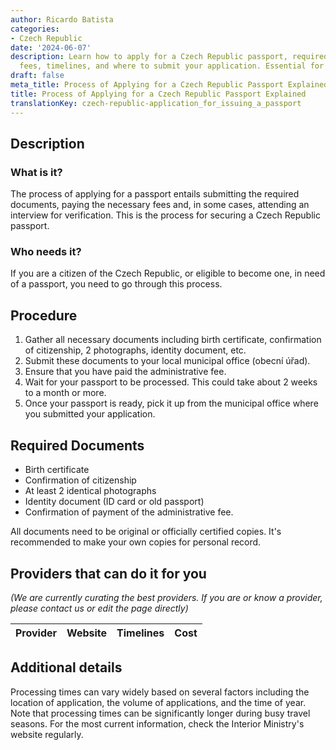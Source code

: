 ```yaml
---
author: Ricardo Batista
categories:
- Czech Republic
date: '2024-06-07'
description: Learn how to apply for a Czech Republic passport, required documents,
  fees, timelines, and where to submit your application. Essential for Czech citizens.
draft: false
meta_title: Process of Applying for a Czech Republic Passport Explained
title: Process of Applying for a Czech Republic Passport Explained
translationKey: czech-republic-application_for_issuing_a_passport
---
```



## Description
### What is it?
The process of applying for a passport entails submitting the required documents, paying the necessary fees and, in some cases, attending an interview for verification. This is the process for securing a Czech Republic passport.

### Who needs it?
If you are a citizen of the Czech Republic, or eligible to become one, in need of a passport, you need to go through this process. 

## Procedure
1. Gather all necessary documents including birth certificate, confirmation of citizenship, 2 photographs, identity document, etc.
2. Submit these documents to your local municipal office (obecní úřad).
3. Ensure that you have paid the administrative fee.
4. Wait for your passport to be processed. This could take about 2 weeks to a month or more.
5. Once your passport is ready, pick it up from the municipal office where you submitted your application.

## Required Documents
- Birth certificate
- Confirmation of citizenship
- At least 2 identical photographs
- Identity document (ID card or old passport)
- Confirmation of payment of the administrative fee.

All documents need to be original or officially certified copies. It's recommended to make your own copies for personal record.

## Providers that can do it for you

_(We are currently curating the best providers. If you are or know a provider, please contact us or edit the page directly)_

| Provider        |     Website     |     Timelines    |       Cost      |
| --------------- | --------------- |  :-------------: | :-------------: |

## Additional details
Processing times can vary widely based on several factors including the location of application, the volume of applications, and the time of year. Note that processing times can be significantly longer during busy travel seasons. For the most current information, check the Interior Ministry's website regularly.